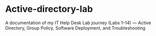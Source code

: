 # Active-directory-lab
A documentation of my IT Help Desk Lab journey (Labs 1–14) — Active Directory, Group Policy, Software Deployment, and Troubleshooting
